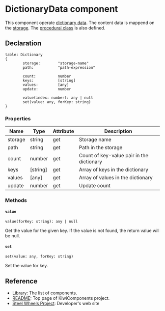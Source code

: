 # DictionaryData component
This component operate [dictionary data](https://developer.apple.com/documentation/swift/dictionary).
The content data is mappend on the [storage](https://github.com/steelwheels/KiwiScript/blob/master/KiwiLibrary/Document/Storage/Storage.md).
The [procedural class](https://github.com/steelwheels/KiwiScript/blob/master/KiwiLibrary/Document/Class/Dictionary.md) is also defined.

## Declaration
````
table: Dictionary
{
        storage:        "storage-name"
        path:           "path-expression"
        
        count:          number
        keys:           [string]
        values:         [any]
        update:         number

        value(index: number): any | null
        set(value: any, forKey: string)
}
````

### Properties
|Name   |Type   |Attribute      |Description            |
|---    |---    |---            |----                   |
|storage |string |get             |Storage name           |
|path   |string |get             |Path in the storage    |
|count  |number    |get            |Count of key-value pair in the dictionary |
|keys           |[string] |get |Array of keys in the dictionary   |
|values         |[any]    |get  |Array of values in the dictionary |
|update |number |get |Update count |


### Methods
#### `value`
````
value(forKey: string): any | null
````
Get the value for the given key. If the value is not found, the return value will be null. 

#### `set`
````
set(value: any, forKey: string)
````
Set the value for key.

## Reference
* [Library](https://github.com/steelwheels/KiwiCompnents/blob/master/Document/Library.md): The list of components. 
* [README](https://github.com/steelwheels/KiwiCompnents): Top page of KiwiComponents project.
* [Steel Wheels Project](https://steelwheels.github.io): Developer's web site

